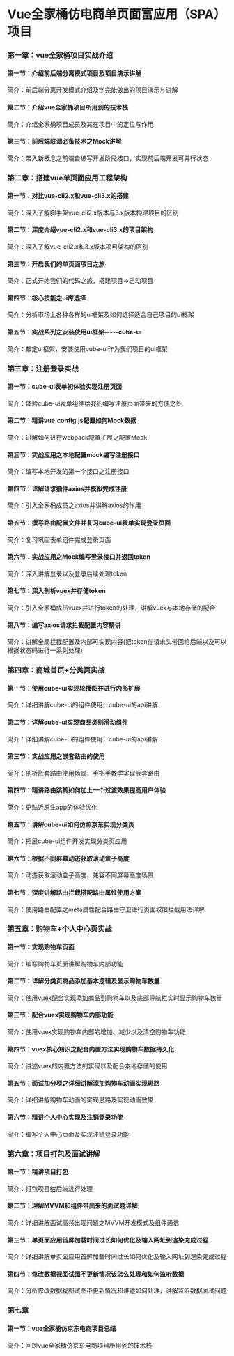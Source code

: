 # Vue全家桶仿电商单页面富应用（SPA）项目

### 第一章：vue全家桶项目实战介绍

#### 						第一节：介绍前后端分离模式项目及项目演示讲解

简介：前后端分离开发模式介绍及学完能做出的项目演示与讲解

#### 						第二节：介绍vue全家桶项目所用到的技术栈

简介：介绍全家桶项目成员及其在项目中的定位与作用

#### 						第三节：前后端联调必备技术之Mock讲解

简介：带入新概念之前端自编写开发阶段接口，实现前后端开发可并行状态

### 第二章：搭建vue单页面应用工程架构

#### 						第一节：对比vue-cli2.x和vue-cli3.x的搭建

简介：深入了解脚手架vue-cli2.x版本与3.x版本构建项目的区别

#### 						第二节：深度介绍vue-cli2.x和vue-cli3.x的项目架构

简介：深入了解vue-cli2.x和3.x版本项目架构的区别

#### 						第三节：开启我们的单页面项目之旅

简介：正式开始我们的代码之旅，搭建项目→启动项目

#### 						第四节：核心技能之ui库选择

简介：分析市场上各种各样的ui框架及如何选择适合自己项目的ui框架

#### 						第五节：实战系列之安装使用ui框架-----cube-ui

简介：敲定ui框架，安装使用cube-ui作为我们项目的ui框架

### 第三章：注册登录实战

#### 						第一节：cube-ui表单初体验实现注册页面

简介：体验cube-ui表单组件给我们编写注册页面带来的方便之处

#### 						第二节：精讲vue.config.js配置如何Mock数据

简介：讲解如何进行webpack配置扩展之配置Mock

#### 						第三节：实战应用之本地配置mock编写注册接口

简介：编写本地开发的第一个接口之注册接口

#### 						第四节：详解请求插件axios并模拟完成注册

简介：引入全家桶成员之axios并讲解axios的作用

#### 						第五节：撰写路由配置文件并复习cube-ui表单实现登录页面

简介：复习巩固表单组件完成登录页面

#### 						第六节：实战应用之Mock编写登录接口并返回token

简介：深入讲解登录以及登录后续处理token

#### 						第七节：深入剖析vuex并存储token

简介：引入全家桶成员vuex并进行token的处理，讲解vuex与本地存储的配合

#### 						第八节：编写axios请求拦截配置内容精讲

简介：讲解全局拦截配置及内部可实现内容(把token在请求头带回给后端以及可以根据状态码进行一系列处理)

### 第四章：商城首页+分类页实战

#### 						第一节：使用cube-ui实现轮播图并进行内部扩展

简介：详细讲解cube-ui的组件使用，cube-ui的api讲解

#### 						第二节：详解cube-ui实现商品类别滑动组件

简介：详细讲解cube-ui的组件使用，cube-ui的api讲解

#### 						第三节：实战应用之嵌套路由的使用

简介：剖析嵌套路由使用场景，手把手教学实现嵌套路由

#### 						第四节：精讲路由跳转如何加上一个过渡效果提高用户体验

简介：更贴近原生app的体验优化

#### 						第五节：讲解cube-ui如何仿照京东实现分类页

简介：拓展cube-ui组件开发实现分类页应用

#### 	第六节：根据不同屏幕动态获取滚动盒子高度

简介：动态获取滚动盒子高度，兼容不同屏幕高度场景

#### 						第七节：深度讲解路由拦截搭配路由属性使用方案 

简介：使用路由配置之meta属性配合路由守卫进行页面权限拦截用法详解

### 第五章：购物车+个人中心页实战

#### 						第一节：实现购物车页面

简介：编写购物车页面讲解购物车内部功能

#### 						第二节：详解分类页商品添加基本逻辑及显示购物车数量

简介：使用vuex配合实现添加商品到购物车以及底部导航栏实时显示购物车数量

#### 						第三节：配合vuex实现购物车内部功能

简介：使用vuex实现购物车内部的增加、减少以及清空购物车功能

#### 						第四节：vuex核心知识之配合内置方法实现购物车数据持久化

简介：讲述vuex的内置方法的实现以及配合本地存储的使用

#### 						第五节：面试加分项之详细讲解添加购物车动画实现思路

简介：详细讲解购物车动画的实现思路及实现动画效果

#### 						第六节：精讲个人中心实现及注销登录功能

简介：编写个人中心页面及实现注销登录功能

### 第六章：项目打包及面试讲解

#### 	第一节：精讲项目打包

简介：打包项目给后端进行处理

#### 						第二节：理解MVVM和组件带出来的面试题详解

简介：详细讲解面试高频出现问题之MVVM开发模式及组件通信

#### 						第三节：单页面应用首屏加载时间过长如何优化及输入网址到渲染完成过程

简介：详细讲解单页面应用首屏加载时间过长如何优化及输入网址到渲染完成过程

#### 			第四节：修改数据视图试图不更新情况该怎么处理和如何监听数据

简介：分析修改数据视图试图不更新情况和讲述如何处理，讲解监听数据面试问题

### 第七章

#### 第一节：vue全家桶仿京东电商项目总结

简介：回顾vue全家桶仿京东电商项目所用到的技术栈



​	  

#### 	

​	  

